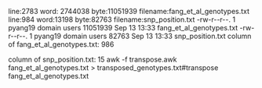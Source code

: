 line:2783  word: 2744038 byte:11051939 filename:fang_et_al_genotypes.txt
line:984 word:13198 byte:82763 filename:snp_position.txt
-rw-r--r--. 1 pyang19 domain users 11051939 Sep 13 13:33 fang_et_al_genotypes.txt
-rw-r--r--. 1 pyang19 domain users    82763 Sep 13 13:33 snp_position.txt
column of fang_et_al_genotypes.txt: 986

column of snp_position.txt: 15
awk -f transpose.awk fang_et_al_genotypes.txt > transposed_genotypes.txt#transpose fang_et_al_genotypes.txt
